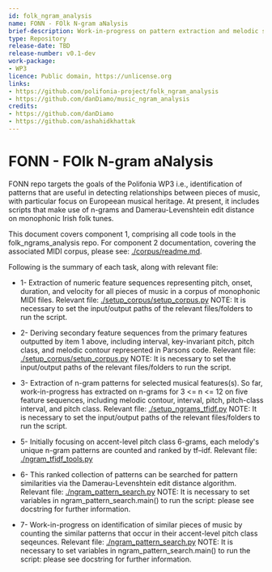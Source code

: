 ```yaml
---
id: folk_ngram_analysis
name: FONN - FOlk N-gram aNalysis
brief-description: Work-in-progress on pattern extraction and melodic similarity on a corpus of monophonic Irish folk tunes.
type: Repository
release-date: TBD
release-number: v0.1-dev
work-package: 
- WP3
licence: Public domain, https://unlicense.org
links:
- https://github.com/polifonia-project/folk_ngram_analysis
- https://github.com/danDiamo/music_ngram_analysis
credits:
- https://github.com/danDiamo
- https://github.com/ashahidkhattak
---
```


# FONN - FOlk N-gram aNalysis 

FONN repo targets the goals of the Polifonia WP3 i.e., identification of patterns that are useful in detecting relationships between pieces of music, with particular focus on Europeean musical heritage. At present, it includes scripts that make use of n-grams and Damerau-Levenshtein edit distance on monophonic Irish folk tunes.

This document covers component 1, comprising all code tools in the folk_ngrams_analysis repo.
For component 2 documentation, covering the associated MIDI corpus, please see: [./corpus/readme.md](https://github.com/polifonia-project/folk_ngram_analysis/blob/master/corpus/readme.md).

Following is the summary of each task, along with relevant file:

* 1- Extraction of numeric feature sequences representing pitch, onset, duration, and velocity for all pieces of music in a corpus of monophonic MIDI files.
Relevant file: [./setup_corpus/setup_corpus.py](https://github.com/polifonia-project/folk_ngram_analysis/blob/master/setup_corpus/setup_corpus.py)
NOTE: It is necessary to set the input/output paths of the relevant files/folders to run the script.

* 2- Deriving secondary feature sequences from the primary features outputted by item 1 above, including interval, key-invariant pitch, pitch class, and melodic contour represented in Parsons code.
Relevant file: [./setup_corpus/setup_corpus.py](https://github.com/polifonia-project/folk_ngram_analysis/blob/master/setup_corpus/setup_corpus.py)
NOTE: It is necessary to set the input/output paths of the relevant files/folders to run the script.

* 3- Extraction of n-gram patterns for selected musical features(s). So far, work-in-progress has extracted on n-grams for 3 <= n <= 12 on five feature sequences, including melodic contour, interval, pitch, pitch-class interval, and pitch class. 
Relevant file: [./setup_ngrams_tfidf.py](https://github.com/polifonia-project/folk_ngram_analysis/blob/master/setup_ngrams_tfidf.py)
NOTE: It is necessary to set the input/output paths of the relevant files/folders to run the script.

* 5- Initially focusing on accent-level pitch class 6-grams, each melody's unique n-gram patterns are counted and ranked by tf–idf. 
Relevant file: [./ngram_tfidf_tools.py](https://github.com/polifonia-project/folk_ngram_analysis/blob/master/ngram_tfidf_tools.py)

* 6- This ranked collection of patterns can be searched for pattern similarities via the Damerau-Levenshtein edit distance algorithm.
Relevant file: [./ngram_pattern_search.py](https://github.com/polifonia-project/folk_ngram_analysis/blob/master/ngram_pattern_search.py)
NOTE: It is necessary to set variables in ngram_pattern_search.main() to run the script: please see docstring for further information.

* 7- Work-in-progress on identification of similar pieces of music by counting the similar patterns that occur in their accent-level pitch class seqeunces.
Relevant file: [./ngram_pattern_search.py](https://github.com/polifonia-project/folk_ngram_analysis/blob/master/ngram_pattern_search.py) 
NOTE: It is necessary to set variables in ngram_pattern_search.main() to run the script: please see docstring for further information.
